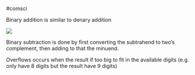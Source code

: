 #comsci 

Binary addition is similar to denary addition

![](https://lh6.googleusercontent.com/hZlAivVTq4DdBpIXeTJR-NWJ2n6ajgQkP_dw7mLWVr3w595VfJ1A2wnCWohRjx-VC0dM-caNhbCyjgG6V8Ga3I9gU_fIG_BnvzHrwXRG4jjzB2BhpOt1lGUsdSInIvwaXPsanjrU3WuI1Bo__ZOJkmY)

Binary subtraction is done by first converting the subtrahend to two’s complement, then adding to that the minuend.

Overflows occurs when the result if too big to fit in the available digits (e.g. only have 8 digits but the result have 9 digits)

